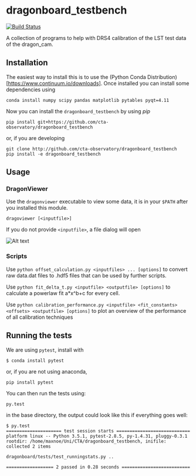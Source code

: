 # dragonboard_testbench
[![Build Status](https://travis-ci.org/cta-observatory/dragonboard_testbench.svg?branch=master)](https://travis-ci.org/cta-observatory/dragonboard_testbench)

A collection of programs to help with DRS4 calibration of the LST test data of the dragon_cam.


## Installation

The easiest way to install this is to use the (Python Conda Distribution)[https://www.continuum.io/downloads].
Once installed you can install some dependencies using

```
conda install numpy scipy pandas matplotlib pytables pyqt=4.11
```

Now you can install the `dragonboard_testbench` by using *pip*

```
pip install git+https://github.com/cta-observatory/dragonboard_testbench
```

or, if you are developing

```
git clone http://github.com/cta-observatory/dragonboard_testbench
pip install -e dragonboard_testbench
```

## Usage


### DragonViewer

Use the `dragonviewer` executable to view some data, it is in your `$PATH` after
you installed this module.

`dragoviewer [<inputfile>]`

If you do not provide `<inputfile>`, a file dialog will open

![Alt text](/dragonviewer.png?raw=true "Optional Title")

### Scripts

Use `python offset_calculation.py <inputfiles> ... [options]` to convert raw data.dat files to .hdf5 files that can be used by further scripts.

Use `python fit_delta_t.py <inputfile> <outputfile> [options]` to calculate a powerlaw fit a*x^b+c for every cell.

Use `python calibration_performance.py <inputfile> <fit_constants> <offsets> <outputfile> [options]` to plot an overview of the performance of all calibration techniques

## Running the tests

We are using `pytest`, install with

```
$ conda install pytest
```
or, if you are not using anaconda,
```
pip install pytest
```

You can then run the tests using:

```
py.test
```

in the base directory, the output could look like this if everything goes well:

```
$ py.test
===================== test session starts ============================
platform linux -- Python 3.5.1, pytest-2.8.5, py-1.4.31, pluggy-0.3.1
rootdir: /home/maxnoe/Uni/CTA/dragonboard_testbench, inifile: 
collected 2 items 

dragonboard/tests/test_runningstats.py ..

================== 2 passed in 0.28 seconds ==========================
```



